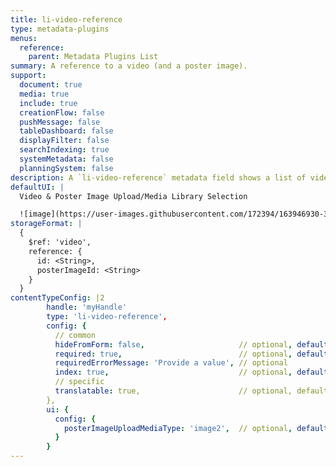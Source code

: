 ```yaml
---
title: li-video-reference
type: metadata-plugins
menus:
  reference:
    parent: Metadata Plugins List
summary: A reference to a video (and a poster image).
support:
  document: true
  media: true
  include: true
  creationFlow: false
  pushMessage: false
  tableDashboard: false
  displayFilter: false
  searchIndexing: true
  systemMetadata: false
  planningSystem: false
description: A `li-video-reference` metadata field shows a list of video references where one entry can be selected. Optionally a customer poster image can be defined. `li-video-reference` is only supported property in includes.
defaultUI: |
  Video & Poster Image Upload/Media Library Selection

  ![image](https://user-images.githubusercontent.com/172394/163946930-329405af-f511-40fc-ab8b-e5642702bdea.png)
storageFormat: |
  {
    $ref: 'video',
    reference: {
      id: <String>,
      posterImageId: <String>
    }
  }
contentTypeConfig: |2
        handle: 'myHandle'
        type: 'li-video-reference',
        config: {
          // common
          hideFromForm: false,                     // optional, default: false
          required: true,                          // optional, default: false
          requiredErrorMessage: 'Provide a value', // optional
          index: true,                             // optional, default: false. {{< added-in "release-2023-07" >}}
          // specific
          translatable: true,                      // optional, default: false, translations are only supported for data-record and mediaLibrary
        },
        ui: {
          config: {
            posterImageUploadMediaType: 'image2',  // optional, default: 'image'
          }
        }
---
```

